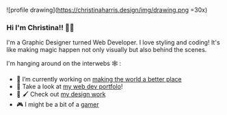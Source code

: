 ![profile drawing](https://christinaharris.design/img/drawing.png =30x)

### Hi I'm Christina!! 🦄✨

I'm a Graphic Designer turned Web Developer. I love styling and coding! It's like making magic happen not only visually but also behind the scenes. 

I'm hanging around on the interwebs 🕸️ :

- 🌱 I’m currently working on [making the world a better place](https://huemanistic.org/)
- 📘 Take a look at [my web dev portfolo](https://www.christinaharris.dev/)!
- 🎨 🖌️ Check out [my design work](https://christinaharris.design/)
- 🎮 I might be a bit of a [gamer](https://psnprofiles.com/imriven)

